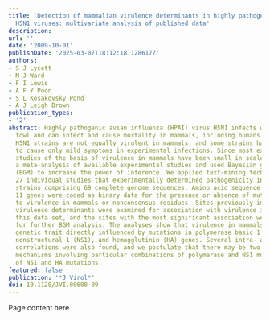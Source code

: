 ```yaml
---
title: 'Detection of mammalian virulence determinants in highly pathogenic avian influenza
  H5N1 viruses: multivariate analysis of published data'
description:
url: ''
date: '2009-10-01'
publishDate: '2025-03-07T18:12:18.128617Z'
authors:
- S J Lycett
- M J Ward
- F I Lewis
- A F Y Poon
- S L Kosakovsky Pond
- A J Leigh Brown
publication_types:
- '2'
abstract: Highly pathogenic avian influenza (HPAI) virus H5N1 infects water and land
  fowl and can infect and cause mortality in mammals, including humans. However, HPAI
  H5N1 strains are not equally virulent in mammals, and some strains have been shown
  to cause only mild symptoms in experimental infections. Since most experimental
  studies of the basis of virulence in mammals have been small in scale, we undertook
  a meta-analysis of available experimental studies and used Bayesian graphical models
  (BGM) to increase the power of inference. We applied text-mining techniques to identify
  27 individual studies that experimentally determined pathogenicity in HPAI H5N1
  strains comprising 69 complete genome sequences. Amino acid sequence data in all
  11 genes were coded as binary data for the presence or absence of mutations related
  to virulence in mammals or nonconsensus residues. Sites previously implicated as
  virulence determinants were examined for association with virulence in mammals in
  this data set, and the sites with the most significant association were selected
  for further BGM analysis. The analyses show that virulence in mammals is a complex
  genetic trait directly influenced by mutations in polymerase basic 1 (PB1) and PB2,
  nonstructural 1 (NS1), and hemagglutinin (HA) genes. Several intra- and intersegment
  correlations were also found, and we postulate that there may be two separate virulence
  mechanisms involving particular combinations of polymerase and NS1 mutations or
  of NS1 and HA mutations.
featured: false
publication: '*J Virol*'
doi: 10.1128/JVI.00608-09
---
```


Page content here